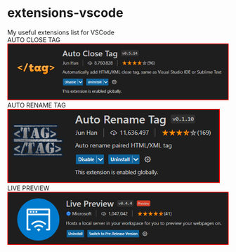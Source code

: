 # extensions-vscode
My useful extensions list for VSCode
<br>
AUTO CLOSE TAG
<br>
![Screenshot](autoclosetag.png)
<br>
AUTO RENAME TAG
<br>
![Screenshot](auto-rename-tag.png)
<br>
LIVE PREVIEW
<br>
![Screenshot](live-server-preview.png)
